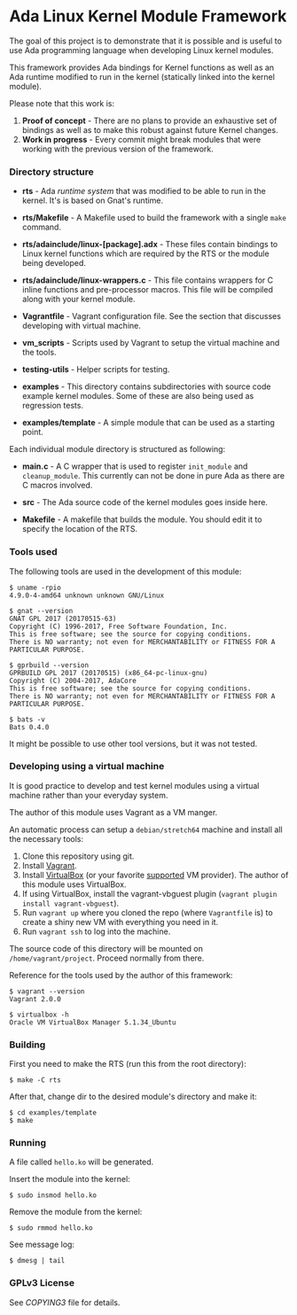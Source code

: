 Ada Linux Kernel Module Framework
=================================

The goal of this project is to demonstrate that it is possible and is useful to use Ada programming language when developing Linux kernel modules.

This framework provides Ada bindings for Kernel functions as well as an Ada runtime modified to run in the kernel (statically linked into the kernel module).

Please note that this work is:

1. **Proof of concept** - There are no plans to provide an exhaustive set of bindings as well as to make this robust against future Kernel changes.
1. **Work in progress** - Every commit might break modules that were working with the previous version of the framework.

### Directory structure


* **rts** - Ada _runtime system_ that was modified to be able to run in the kernel. It's is based on Gnat's runtime.

* **rts/Makefile** - A Makefile used to build the framework with a single `make` command.

* **rts/adainclude/linux-[package].adx** - These files contain bindings to Linux kernel functions which are required by the RTS or the module being developed.

* **rts/adainclude/linux-wrappers.c** - This file contains wrappers for C inline functions and pre-processor macros. This file will be compiled along with your kernel module.

* **Vagrantfile** - Vagrant configuration file. See the section that discusses developing with virtual machine.

* **vm_scripts** - Scripts used by Vagrant to setup the virtual machine and the tools.

* **testing-utils** - Helper scripts for testing.

* **examples** - This directory contains subdirectories with source code example kernel modules. Some of these are also being used as regression tests.

* **examples/template** - A simple module that can be used as a starting point.


Each individual module directory is structured as following:

* **main.c** - A C wrapper that is used to register ```init_module``` and ```cleanup_module```. This currently can not be done in pure Ada as there are C macros involved. 

* **src** - The Ada source code of the kernel modules goes inside here.

* **Makefile** - A makefile that builds the module. You should edit it to specify the location of the RTS.

### Tools used

The following tools are used in the development of this module:

```
$ uname -rpio
4.9.0-4-amd64 unknown unknown GNU/Linux

$ gnat --version
GNAT GPL 2017 (20170515-63)
Copyright (C) 1996-2017, Free Software Foundation, Inc.
This is free software; see the source for copying conditions.
There is NO warranty; not even for MERCHANTABILITY or FITNESS FOR A PARTICULAR PURPOSE.

$ gprbuild --version
GPRBUILD GPL 2017 (20170515) (x86_64-pc-linux-gnu)
Copyright (C) 2004-2017, AdaCore
This is free software; see the source for copying conditions.
There is NO warranty; not even for MERCHANTABILITY or FITNESS FOR A PARTICULAR PURPOSE.

$ bats -v
Bats 0.4.0
```

It might be possible to use other tool versions, but it was not tested.

### Developing using a virtual machine

It is good practice to develop and test kernel modules using a virtual machine rather than your everyday system.

The author of this module uses Vagrant as a VM manger. 

An automatic process can setup a `debian/stretch64` machine and install all the necessary tools:


1. Clone this repository using git.
1. Install [Vagrant](https://www.vagrantup.com/).
1. Install [VirtualBox](https://www.virtualbox.org/wiki/Downloads) (or your favorite [supported](https://www.vagrantup.com/docs/providers/) VM provider). The author of this module uses VirtualBox.
1. If using VirtualBox, install the vagrant-vbguest plugin (`vagrant plugin install vagrant-vbguest`).
1. Run `vagrant up` where you cloned the repo (where `Vagrantfile` is) to create a shiny new VM with everything you need in it.
1. Run `vagrant ssh` to log into the machine.

The source code of this directory will be mounted on `/home/vagrant/project`. Proceed normally from there.

Reference for the tools used by the author of this framework:

```
$ vagrant --version
Vagrant 2.0.0

$ virtualbox -h
Oracle VM VirtualBox Manager 5.1.34_Ubuntu
```

### Building

First you need to make the RTS (run this from the root directory):

```
$ make -C rts
```

After that, change dir to the desired module's directory and make it:

``` 
$ cd examples/template
$ make
 ```

### Running

A file called ```hello.ko``` will be generated.

Insert the module into the kernel:

```$ sudo insmod hello.ko```

Remove the module from the kernel:

```$ sudo rmmod hello.ko ```

See message log:

```$ dmesg | tail```

### GPLv3 License

See _COPYING3_ file for details.
